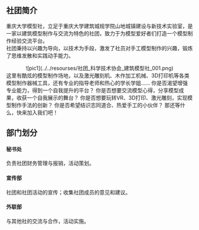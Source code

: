 ## 社团简介
重庆大学模型社，立足于重庆大学建筑城规学院山地城镇建设与新技术实验室，是一家以建筑模型制作与交流为特色的社团，致力于为模型爱好者们打造一个模型制作经验交流平台。  
社团秉持以兴趣为导向，以技术为手段，激发了社员对手工模型制作的兴趣，锻炼了思维发散和实践动手能力。  
<center>![pic1](../../resourses/社团_科学技术协会_建筑模型社_001.png)</center>
这里有酷炫的模型制作场地，以及激光雕刻机、木作加工机械、3D打印机等各类模型制作器械工具，还有专业的指导老师和热心的学长学姐……  
你是否渴望增强专业能力，得到一个自我提升的平台？  
你是否想要交流模型心得，分享模型成果，收获一个自我展示的舞台？  
你是否想要玩转VR、3D打印、激光雕刻，实现模型制作手法的创新？  
你是否希望结识志同道合、热爱手工的小伙伴？  
那还等什么，快来加入我们吧！  

## 部门划分  
#### 秘书处  
负责社团财务管理与报销，活动策划。  
#### 宣传部  
社团和社团活动的宣传；收集社团成员的意见和建议。  
#### 外联部  
与其他社的交流与合作，活动实施。  